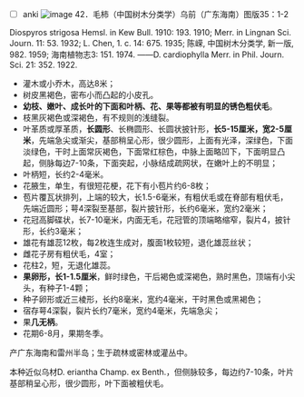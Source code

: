 * [ ] anki
![image](https://user-images.githubusercontent.com/75465037/104093776-b3983b80-52c7-11eb-810c-86831d0f06ec.png)
42．毛柿（中国树木分类学）乌前（广东海南）图版35：1-2

Diospyros strigosa Hemsl. in Kew Bull. 1910: 193. 1910; Merr. in Lingnan Sci. Journ. 11: 53. 1932; L. Chen, 1. c. 14: 675. 1935; 陈嵘, 中国树木分类学, 新一版, 982. 1959; 海南植物志3: 151. 1974. ——D. cardiophylla Merr. in Phil. Journ. Sci. 21: 352. 1922.

* 灌木或小乔木，高达8米；
* 树皮黑褐色，密布小而凸起的小皮孔。
* **幼枝、嫩叶、成长叶的下面和叶柄、花、果等都被有明显的锈色粗伏毛**。
* 枝黑灰褐色或深褐色，有不规则的浅缝裂。
* 叶革质或厚革质，**长圆形**、长椭圆形、长圆状披针形，**长5-15厘米，宽2-5厘米**，先端急尖或渐尖，基部稍呈心形，很少圆形，上面有光泽，深绿色，下面淡绿色，干时上面常灰褐色，下面常红棕色，中脉上面略凹下，下面明显凸起，侧脉每边7-10条，下面突起，小脉结成疏网状，在嫩叶上的不明显；
* 叶柄短，长约2-4毫米。
* 花腋生，单生，有很短花梗，花下有小苞片约6-8枚；
* 苞片覆瓦状排列，上端的较大，长1.5-6毫米，有粗伏毛或在脊部有粗伏毛，先端近圆形；萼4深裂至基部，裂片披针形，长约6毫米，宽约2毫米；
* 花冠高脚碟状，长7-10毫米，内面无毛，花冠管的顶端略缩窄，裂片4，披针形，长约3毫米；
* 雄花有雄蕊12枚，每2枚连生成对，腹面1枚较短，退化雄蕊丝状；
* 雌花子房有粗伏毛，4室；
* 花柱2，短，无退化雄蕊。
* **果卵形，长1-1.5厘米**，鲜时绿色，干后褐色或深褐色，熟时黑色，顶端有小尖头，有种子1-4颗；
* 种子卵形或近三棱形，长约8毫米，宽约4毫米，干时黑色或黑褐色；
* 宿存萼4深裂，裂片长约7毫米，宽约4毫米，先端急尖；
* 果**几无柄**。
* 花期6-8月，果期冬季。

产广东海南和雷州半岛；生于疏林或密林或灌丛中。

本种近似乌材D. eriantha Champ. ex Benth.，但侧脉较多，每边约7-10条，叶片基部稍呈心形，很少圆形，叶下面被粗伏毛。